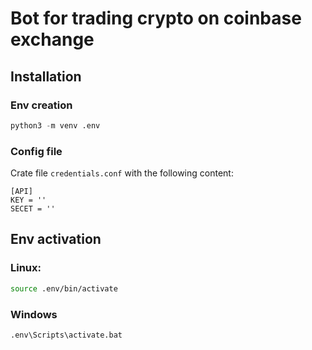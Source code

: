 # Bot for trading crypto on coinbase exchange


## Installation

### Env creation

```python
python3 -m venv .env
```

### Config file

Crate file `credentials.conf` with the following content:
```
[API]
KEY = ''
SECET = ''
```
## Env activation

### Linux:

```bash
source .env/bin/activate
```
### Windows
```ps
.env\Scripts\activate.bat
```
